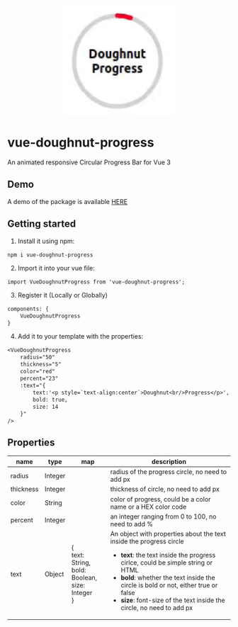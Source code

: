 <p style="text-align:center">
    <img src="https://github.com/bizhanhe1996/vue-doughnut-progress/blob/master/demo.gif?raw=true" width="250" height="250">
</p>

# vue-doughnut-progress
An animated responsive Circular Progress Bar for Vue 3

## Demo
A demo of the package is available <a href="https://bz06xb.csb.app/">HERE</a>

## Getting started
1. Install it using npm: 
```
npm i vue-doughnut-progress
```
2. Import it into your vue file:
```
import VueDoughnutProgress from 'vue-doughnut-progress';
```
3. Register it (Locally or Globally)
```
components: {
    VueDoughnutProgress
}
```
4. Add it to your template with the properties:
```
<VueDoughnutProgress
    radius="50"
    thickness="5"
    color="red"
    percent="23"
    :text="{
        text:'<p style=`text-align:center`>Doughnut<br/>Progress</p>',
        bold: true,
        size: 14
    }" 
/>
```
    
## Properties
| name | type | map | description |
| ---- | ---- | --- | ------------|
| radius | Integer | | radius of the progress circle, no need to add px |
| thickness | Integer | | thickness of circle, no need to add px|
| color | String | | color of progress, could be a color name or a HEX color code|
| percent | Integer | | an integer ranging from 0 to 100, no need to add % |
| text | Object | {<br>text: String,<br/>bold: Boolean,<br/>size: Integer<br/>} | An object with properties about the text inside the progress circle <br/> <ul><li>**text**: the text inside the progress cirlce, could be simple string or HTML </li><li> **bold**: whether the text inside the circle is bold or not, either true or false </li><li> **size**: font-size of the text inside the circle, no need to add px</li></ul> |